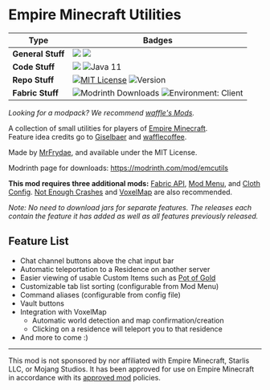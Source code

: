 # Empire Minecraft Utilities

| Type | Badges |
|------|--------|
| **General Stuff** | ![](https://tokei.rs/b1/github/MrFrydae/Empire-Minecraft-Utilities?category=code) ![](https://tokei.rs/b1/github/MrFrydae/Empire-Minecraft-Utilities?category=files) |
| **Code Stuff** | [![](https://github.com/MrFrydae/Empire-Minecraft-Utilities/workflows/build/badge.svg)](https://github.com/MrFrydae/Empire-Minecraft-Utilities/actions/workflows/build.yml) ![Java 11](https://img.shields.io/badge/language-Java%2011-9B599A.svg?style=flat-square) |
| **Repo Stuff** | [![MIT License](https://img.shields.io/github/license/MrFrydae/Empire-Minecraft-Utilities?style=flat-square)](https://raw.githubusercontent.com/MrFrydae/Empire-Minecraft-Utilities/master/LICENSE) ![Version](https://img.shields.io/github/v/tag/MrFrydae/Empire-Minecraft-Utilities?label=version&style=flat-square) |
| **Fabric Stuff** | ![Modrinth Downloads](https://waffle.coffee/modrinth/emcutils/downloads?style=flat-square) ![Environment: Client](https://img.shields.io/badge/environment-client-1976d2?style=flat-square)  |

*Looking for a modpack? We recommend [waffle's Mods](https://waffle.coffee/modpack).*

A collection of small utilities for players of [Empire Minecraft](https://ref.emc.gs/GreenMeanie).  
Feature idea credits go to [Giselbaer](https://u.emc.gs/Giselbaer) and [wafflecoffee](https://u.emc.gs/wafflecoffee).

Made by [MrFrydae](https://u.emc.gs/GreenMeanie), and available under the MIT License.

Modrinth page for downloads: https://modrinth.com/mod/emcutils

**This mod requires three additional mods:** [Fabric API](https://modrinth.com/mod/fabric-api), [Mod Menu](https://modrinth.com/mod/modmenu), and [Cloth Config](https://www.curseforge.com/minecraft/mc-mods/cloth-config). [Not Enough Crashes](https://www.curseforge.com/minecraft/mc-mods/not-enough-crashes) and [VoxelMap](https://www.curseforge.com/minecraft/mc-mods/voxelmap) are also recommended.

*Note: No need to download jars for separate features. The releases each contain the feature it has added as well as all features previously released.*

## Feature List
* Chat channel buttons above the chat input bar
* Automatic teleportation to a Residence on another server
* Easier viewing of usable Custom Items such as [Pot of Gold](https://wiki.emc.gs/pot-of-gold)
* Customizable tab list sorting (configurable from Mod Menu)
* Command aliases (configurable from config file)
* Vault buttons
* Integration with VoxelMap
    * Automatic world detection and map confirmation/creation
    * Clicking on a residence will teleport you to that residence
* And more to come :)

---
This mod is not sponsored by nor affiliated with Empire Minecraft, Starlis LLC, or Mojang Studios. It has been approved for use on Empire Minecraft in accordance with its [approved mod](https://mods.emc.gs) policies.
